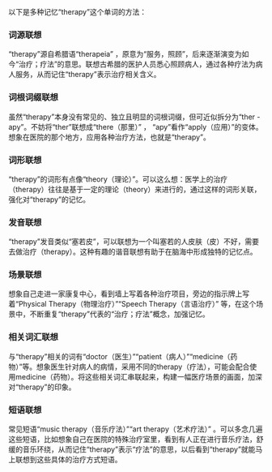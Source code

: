 以下是多种记忆“therapy”这个单词的方法：

### 词源联想
“therapy”源自希腊语“therapeia” ，原意为“服务，照顾”，后来逐渐演变为如今“治疗；疗法”的意思。联想古希腊的医护人员悉心照顾病人，通过各种疗法为病人服务，从而记住“therapy”表示治疗相关含义。

### 词根词缀联想
虽然“therapy”本身没有常见的、独立且明显的词根词缀，但可近似拆分为“ther - apy”。不妨将“ther”联想成“there（那里）” ， “apy”看作“apply（应用）”的变体。想象在医院的那个地方，应用各种治疗方法，也就是“therapy”。 

### 词形联想
“therapy”的词形有点像“theory（理论）”。可以这么想：医学上的治疗（therapy）往往是基于一定的理论（theory）来进行的，通过这样的词形关联，强化对“therapy”的记忆。

### 发音联想
“therapy”发音类似“塞若皮”，可以联想为一个叫塞若的人皮肤（皮）不好，需要去做治疗（therapy）。这种有趣的谐音联想有助于在脑海中形成独特的记忆点。 

### 场景联想
想象自己走进一家康复中心，看到墙上写着各种治疗项目，旁边的指示牌上写着“Physical Therapy（物理治疗）”“Speech Therapy（言语治疗）” 等，在这个场景中，不断重复“therapy”代表的“治疗；疗法”概念，加强记忆。 

### 相关词汇联想
与“therapy”相关的词有“doctor（医生）”“patient（病人）”“medicine（药物）”等。想象医生针对病人的病情，采用不同的therapy（疗法），可能会配合使用medicine（药物）。将这些相关词汇串联起来，构建一幅医疗场景的画面，加深对“therapy”的印象。 

### 短语联想
常见短语“music therapy（音乐疗法）”“art therapy（艺术疗法）” 。可以多念几遍这些短语，比如想象自己在医院的特殊治疗室里，看到有人正在进行音乐疗法，舒缓的音乐环绕，从而记住“therapy”表示“疗法”的意思，以后看到“therapy”就能马上联想到这些具体的治疗方式短语。 